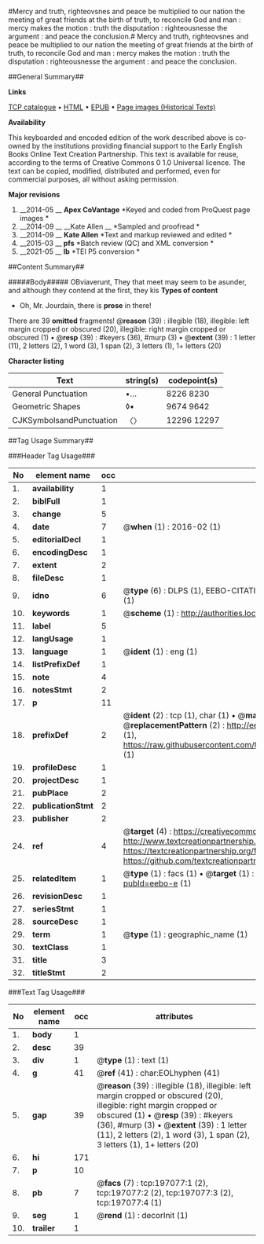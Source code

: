 #Mercy and truth, righteovsnes and peace be multiplied to our nation the meeting of great friends at the birth of truth, to reconcile God and man : mercy makes the motion : truth the disputation : righteousnesse the argument : and peace the conclusion.#
Mercy and truth, righteovsnes and peace be multiplied to our nation the meeting of great friends at the birth of truth, to reconcile God and man : mercy makes the motion : truth the disputation : righteousnesse the argument : and peace the conclusion.

##General Summary##

**Links**

[TCP catalogue](http://www.ota.ox.ac.uk/tcp/)  • 
[HTML](http://tei.it.ox.ac.uk/tcp/Texts-HTML/free/B26/B26777.html)  • 
[EPUB](http://tei.it.ox.ac.uk/tcp/Texts-EPUB/free/B26/B26777.epub) • 
[Page images (Historical Texts)](https://historicaltexts.jisc.ac.uk/eebo-12167640e)

**Availability**

This keyboarded and encoded edition of the work described above is co-owned by the
    institutions providing financial support to the Early English Books Online Text Creation
    Partnership. This text is available for reuse, according to the terms of  Creative Commons 0 1.0 Universal
    licence. The text can be copied, modified, distributed and performed, even for commercial
    purposes, all without asking permission.

**Major revisions**

1. __2014-05 __ __Apex CoVantage__ *Keyed and coded from ProQuest page images *
1. __2014-09 __ __Kate Allen __ *Sampled and proofread *
1. __2014-09 __ __Kate Allen__ *Text and markup reviewed and edited *
1. __2015-03 __ __pfs__ *Batch review (QC) and XML conversion *
1. __2021-05 __ __lb__ *TEI P5 conversion *

##Content Summary##

#####Body#####
OBviaverunt, They that meet may seem to be asunder, and although they contend at the first, they kis
**Types of content**

  * Oh, Mr. Jourdain, there is **prose** in there!

There are 39 **omitted** fragments! 
 @__reason__ (39) : illegible (18), illegible: left margin cropped or obscured (20), illegible: right margin cropped or obscured (1)  •  @__resp__ (39) : #keyers (36), #murp (3)  •  @__extent__ (39) : 1 letter (11), 2 letters (2), 1 word (3), 1 span (2), 3 letters (1), 1+ letters (20)

**Character listing**


|Text|string(s)|codepoint(s)|
|---|---|---|
|General Punctuation|•…|8226 8230|
|Geometric Shapes|◊▪|9674 9642|
|CJKSymbolsandPunctuation|〈〉|12296 12297|

##Tag Usage Summary##

###Header Tag Usage###

|No|element name|occ|attributes|
|---|---|---|---|
|1.|__availability__|1||
|2.|__biblFull__|1||
|3.|__change__|5||
|4.|__date__|7| @__when__ (1) : 2016-02 (1)|
|5.|__editorialDecl__|1||
|6.|__encodingDesc__|1||
|7.|__extent__|2||
|8.|__fileDesc__|1||
|9.|__idno__|6| @__type__ (6) : DLPS (1), EEBO-CITATION (1), VID (1), EEBO-PROQUEST (1), STC (1), OCLC (1)|
|10.|__keywords__|1| @__scheme__ (1) : http://authorities.loc.gov/ (1)|
|11.|__label__|5||
|12.|__langUsage__|1||
|13.|__language__|1| @__ident__ (1) : eng (1)|
|14.|__listPrefixDef__|1||
|15.|__note__|4||
|16.|__notesStmt__|2||
|17.|__p__|11||
|18.|__prefixDef__|2| @__ident__ (2) : tcp (1), char (1)  •  @__matchPattern__ (2) : ([0-9\-]+):([0-9IVX]+) (1), (.+) (1)  •  @__replacementPattern__ (2) : http://eebo.chadwyck.com/downloadtiff?vid=$1&page=$2 (1), https://raw.githubusercontent.com/textcreationpartnership/Texts/master/tcpchars.xml#$1 (1)|
|19.|__profileDesc__|1||
|20.|__projectDesc__|1||
|21.|__pubPlace__|2||
|22.|__publicationStmt__|2||
|23.|__publisher__|2||
|24.|__ref__|4| @__target__ (4) : https://creativecommons.org/publicdomain/zero/1.0/ (1), http://www.textcreationpartnership.org/docs/. (1), https://textcreationpartnership.org/faq/#faq05 (1), https://github.com/textcreationpartnership (1)|
|25.|__relatedItem__|1| @__type__ (1) : facs (1)  •  @__target__ (1) : https://data.historicaltexts.jisc.ac.uk/view?pubId=eebo-e (1)|
|26.|__revisionDesc__|1||
|27.|__seriesStmt__|1||
|28.|__sourceDesc__|1||
|29.|__term__|1| @__type__ (1) : geographic_name (1)|
|30.|__textClass__|1||
|31.|__title__|3||
|32.|__titleStmt__|2||


###Text Tag Usage###

|No|element name|occ|attributes|
|---|---|---|---|
|1.|__body__|1||
|2.|__desc__|39||
|3.|__div__|1| @__type__ (1) : text (1)|
|4.|__g__|41| @__ref__ (41) : char:EOLhyphen (41)|
|5.|__gap__|39| @__reason__ (39) : illegible (18), illegible: left margin cropped or obscured (20), illegible: right margin cropped or obscured (1)  •  @__resp__ (39) : #keyers (36), #murp (3)  •  @__extent__ (39) : 1 letter (11), 2 letters (2), 1 word (3), 1 span (2), 3 letters (1), 1+ letters (20)|
|6.|__hi__|171||
|7.|__p__|10||
|8.|__pb__|7| @__facs__ (7) : tcp:197077:1 (2), tcp:197077:2 (2), tcp:197077:3 (2), tcp:197077:4 (1)|
|9.|__seg__|1| @__rend__ (1) : decorInit (1)|
|10.|__trailer__|1||
